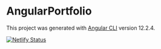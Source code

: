 # AngularPortfolio

This project was generated with [Angular CLI](https://github.com/angular/angular-cli) version 12.2.4.

[![Netlify Status](https://api.netlify.com/api/v1/badges/f59aef5b-8943-4ea1-b967-988457236c16/deploy-status)](https://app.netlify.com/sites/my-angular-portfolio-abc/deploys)
